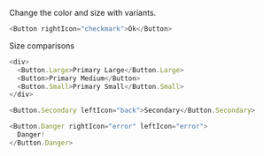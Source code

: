 Change the color and size with variants.

```javascript
<Button rightIcon="checkmark">Ok</Button>
```

Size comparisons

```javascript
<div>
  <Button.Large>Primary Large</Button.Large>
  <Button>Primary Medium</Button>
  <Button.Small>Primary Small</Button.Small>
</div>
```

```javascript
<Button.Secondary leftIcon="back">Secondary</Button.Secondary>
```

```javascript
<Button.Danger rightIcon="error" leftIcon="error">
  Danger!
</Button.Danger>
```
